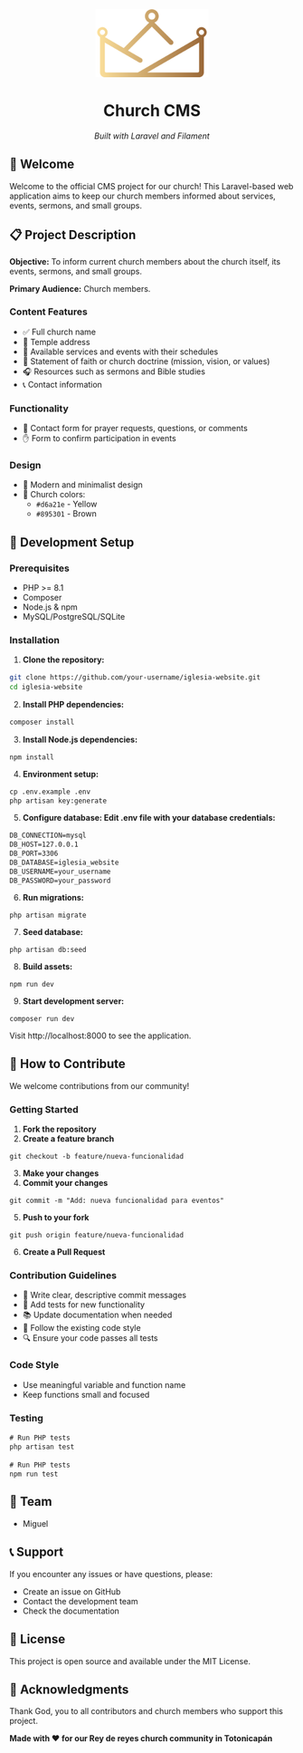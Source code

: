 <div style="text-align: center; margin-bottom: 20px;">
  <img src="public/images/CROW.svg" alt="CROW Logo" width="200">
  <h1>Church CMS</h1>
  <p><em>Built with Laravel and Filament</em></p>
</div>

## 🙏 Welcome

Welcome to the official CMS project for our church! This Laravel-based web application aims to keep our church members informed about services, events, sermons, and small groups.

## 📋 Project Description

**Objective:** To inform current church members about the church itself, its events, sermons, and small groups.

**Primary Audience:** Church members.

### Content Features
- ✅ Full church name
- 📍 Temple address
- 📅 Available services and events with their schedules
- 📖 Statement of faith or church doctrine (mission, vision, or values)
- 🎧 Resources such as sermons and Bible studies
- 📞 Contact information

### Functionality
- 📝 Contact form for prayer requests, questions, or comments
- ✋ Form to confirm participation in events

### Design
- 🎨 Modern and minimalist design
- 🎨 Church colors:
    - `#d6a21e` - Yellow
    - `#895301` - Brown

## 🚀 Development Setup

### Prerequisites
- PHP >= 8.1
- Composer
- Node.js & npm
- MySQL/PostgreSQL/SQLite

### Installation

1. **Clone the repository:**
```bash
git clone https://github.com/your-username/iglesia-website.git
cd iglesia-website
```
2. **Install PHP dependencies:**
```bash
composer install
```
3. **Install Node.js dependencies:**
```
npm install
```
4. **Environment setup:**
```
cp .env.example .env
php artisan key:generate
```
5. **Configure database: Edit .env file with your database credentials:**
```  
DB_CONNECTION=mysql
DB_HOST=127.0.0.1
DB_PORT=3306
DB_DATABASE=iglesia_website
DB_USERNAME=your_username
DB_PASSWORD=your_password
```
6. **Run migrations:**
```
php artisan migrate
```
7. **Seed database:**
```
php artisan db:seed
```
8. **Build assets:**
```
npm run dev
```
9. **Start development server:**
```
composer run dev
```
Visit http://localhost:8000 to see the application.

## 🤝 How to Contribute
We welcome contributions from our community! 
### Getting Started
1. **Fork the repository**
2. **Create a feature branch**
```
git checkout -b feature/nueva-funcionalidad
```
3. **Make your changes**
4. **Commit your changes**
```
git commit -m "Add: nueva funcionalidad para eventos"
```
5. **Push to your fork**
```
git push origin feature/nueva-funcionalidad
```
6. **Create a Pull Request**

### Contribution Guidelines
- 📝 Write clear, descriptive commit messages 
- 🧪 Add tests for new functionality 
- 📚 Update documentation when needed 
- 🎨 Follow the existing code style 
- 🔍 Ensure your code passes all tests

### Code Style
- Use meaningful variable and function name
- Keep functions small and focused

### Testing
```
# Run PHP tests
php artisan test

# Run PHP tests
npm run test
```
## 👥 Team
- Miguel 

## 📞 Support
If you encounter any issues or have questions, please:

- Create an issue on GitHub
- Contact the development team
- Check the documentation

## 📄 License
This project is open source and available under the MIT License.

## 🙏 Acknowledgments
Thank God, you to all contributors and church members who support this project.

**Made with ❤️ for our Rey de reyes church community in Totonicapán**
